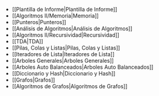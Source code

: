 - [[Plantilla de Informe|Plantilla de Informe]]
- [[Algoritmos II/Memoria|Memoria]]
- [[Punteros|Punteros]]
- [[Análisis de Algoritmos|Análisis de Algoritmos]]
- [[Algoritmos II/Recursividad|Recursividad]]
- [[TDA|TDA]]
- [[Pilas, Colas y Listas|Pilas, Colas y Listas]]
- [[Iteradores de Lista|Iteradores de Lista]]
- [[Arboles Generales|Arboles Generales]]
- [[Arboles Auto Balanceados|Arboles Auto Balanceados]]
- [[Diccionario y Hash|Diccionario y Hash]]
- [[Grafos|Grafos]]
- [[Algoritmos de Grafos|Algoritmos de Grafos]]
